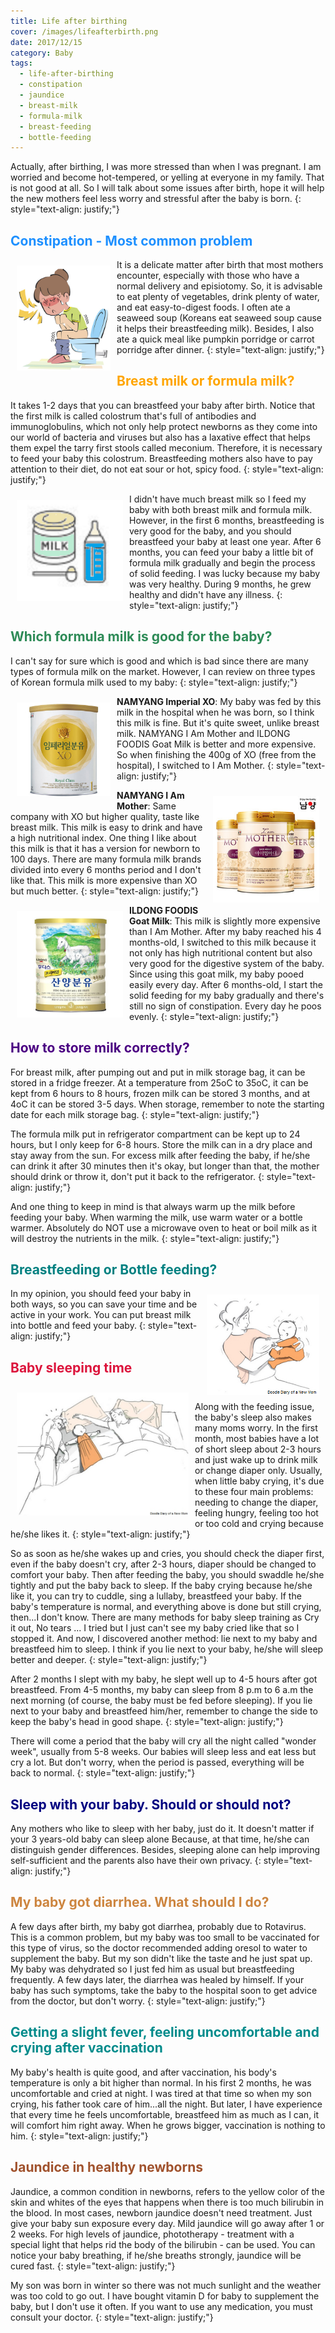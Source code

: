 ```yaml
---
title: Life after birthing
cover: /images/lifeafterbirth.png
date: 2017/12/15
category: Baby
tags:
  - life-after-birthing
  - constipation
  - jaundice
  - breast-milk
  - formula-milk
  - breast-feeding
  - bottle-feeding
---
```


Actually, after birthing, I was more stressed than when I was pregnant. I am worried and become hot-tempered, or yelling at everyone in my family. That is not good at all. So I will talk about some issues after birth, hope it will help the new mothers feel less worry and stressful after the baby is born.
{: style="text-align: justify;"}

## <span style="color:dodgerblue"> Constipation - Most common problem </span>

<img align="left" style="width: 150px; padding: 10px" src="./taobon.png"> It is a delicate matter after birth that most mothers encounter, especially with those who have a normal delivery and episiotomy. So, it is advisable to eat plenty of vegetables, drink plenty of water, and eat easy-to-digest foods. I often ate a seaweed soup (Koreans eat seaweed soup cause it helps their breastfeeding milk). Besides, I also ate a quick meal like pumpkin porridge or carrot porridge after dinner.
{: style="text-align: justify;"}

## <span style="color:orange">  Breast milk or formula milk?  </span>

It takes 1-2 days that you can breastfeed your baby after birth. Notice that the first milk is called colostrum that's full of antibodies and immunoglobulins, which not only help protect newborns as they come into our world of bacteria and viruses but also has a laxative effect that helps them expel the tarry first stools called meconium. Therefore, it is necessary to feed your baby this colostrum. Breastfeeding mothers also have to pay attention to their diet, do not eat sour or hot, spicy food.
{: style="text-align: justify;"}

<img align="left" style="width: 170px; padding: 10px" src="./formulamilk.png">I didn't have much breast milk so I feed my baby with both breast milk and formula milk. However, in the first 6 months, breastfeeding is very good for the baby, and you should breastfeed your baby at least one year. After 6 months, you can feed your baby a little bit of formula milk gradually and begin the process of solid feeding. I was lucky because my baby was very healthy. During 9 months, he grew healthy and didn't have any illness.
{: style="text-align: justify;"}

## <span style="color:seagreen">  Which formula milk is good for the baby? </span>  

I can't say for sure which is good and which is bad since there are many types of formula milk on the market. However, I can review on three types of Korean formula milk used to my baby:
{: style="text-align: justify;"}

<img align="left" style="width: 150px; padding: 10px" src="./xo.png"> **NAMYANG Imperial XO**: My baby was fed by this milk in the hospital when he was born, so I think this milk is fine. But it's quite sweet, unlike breast milk. NAMYANG I Am Mother and ILDONG FOODIS Goat Milk is better and more expensive. So when finishing the 400g of XO (free from the hospital), I switched to I Am Mother.
{: style="text-align: justify;"}

<img align="right" style="width: 170px; padding: 10px" src="./iam.png">**NAMYANG I Am Mother**: Same company with XO but higher quality, taste like breast milk. This milk is easy to drink and have a high nutritional index. One thing I like about this milk is that it has a version for newborn to 100 days. There are many formula milk brands divided into every 6 months period and I don't like that. This milk is more expensive than XO but much better.
{: style="text-align: justify;"}

<img align="left" style="width: 170px; padding: 10px" src="./goat.png">**ILDONG FOODIS Goat Milk**: This milk is slightly more expensive than I Am Mother. After my baby reached his 4 months-old, I switched to this milk because it not only has high nutritional content but also very good for the digestive system of the baby. Since using this goat milk, my baby pooed easily every day. After 6 months-old, I start the solid feeding for my baby gradually and there's still no sign of constipation. Every day he poos evenly.
{: style="text-align: justify;"}

## <span style="color:indigo"> How to store milk correctly? </span>

For breast milk, after pumping out and put in milk storage bag, it can be stored in a fridge freezer. At a temperature from 25oC to 35oC, it can be kept from 6 hours to 8 hours, frozen milk can be stored 3 months, and at 4oC it can be stored 3-5 days. When storage, remember to note the starting date for each milk storage bag.
{: style="text-align: justify;"}

The formula milk put in refrigerator compartment can be kept up to 24 hours, but I only keep for 6-8 hours. Store the milk can in a dry place and stay away from the sun. For excess milk after feeding the baby, if he/she can drink it after 30 minutes then it's okay, but longer than that, the mother should drink or throw it, don't put it back to the refrigerator.
{: style="text-align: justify;"}

And one thing to keep in mind is that always warm up the milk before feeding your baby. When warming the milk, use warm water or a bottle warmer. Absolutely do NOT use a microwave oven to heat or boil milk as it will destroy the nutrients in the milk.
{: style="text-align: justify;"}

## <span style="color:teal"> Breastfeeding or Bottle feeding? </span>

<img align="right" style="width: 180px; padding: 10px" src="./ti.png"> In my opinion, you should feed your baby in both ways, so you can save your time and be active in your work. You can put breast milk into bottle and feed your baby. 
{: style="text-align: justify;"}

## <span style="color:crimson"> Baby sleeping time </span>

<img align="left" style="width: 275px; padding: 10px" src="./babysleeping.png">Along with the feeding issue, the baby's sleep also makes many moms worry. In the first month, most babies have a lot of short sleep about 2-3 hours and just wake up to drink milk or change diaper only. Usually, when little baby crying, it's due to these four main problems: needing to change the diaper, feeling hungry, feeling too hot or too cold and crying because he/she likes it.
{: style="text-align: justify;"}

So as soon as he/she wakes up and cries, you should check the diaper first, even if the baby doesn't cry, after 2-3 hours, diaper should be changed to comfort your baby. Then after feeding the baby, you should swaddle he/she tightly and put the baby back to sleep. If the baby crying because he/she like it, you can try to cuddle, sing a lullaby, breastfeed your baby. If the baby's temperature is normal, and everything above is done but still crying, then...I don't know. There are many methods for baby sleep training as Cry it out, No tears ... I tried but I just can't see my baby cried like that so I stopped it. And now, I discovered another method: lie next to my baby and breastfeed him to sleep. I think if you lie next to your baby, he/she will sleep better and deeper.
{: style="text-align: justify;"}

After 2 months I slept with my baby, he slept well up to 4-5 hours after got breastfeed. From 4-5 months, my baby can sleep from 8 p.m to 6 a.m the next morning (of course, the baby must be fed before sleeping). If you lie next to your baby and breastfeed him/her, remember to change the side to keep the baby's head in good shape.
{: style="text-align: justify;"}

There will come a period that the baby will cry all the night called "wonder week", usually from 5-8 weeks. Our babies will sleep less and eat less but cry a lot. But don't worry, when the period is passed, everything will be back to normal. 
{: style="text-align: justify;"}

## <span style="color:navy"> Sleep with your baby. Should or should not? </span>
Any mothers who like to sleep with her baby, just do it. It doesn't matter if your 3 years-old baby can sleep alone Because, at that time, he/she can distinguish gender differences. Besides, sleeping alone can help improving self-sufficient and the parents also have their own privacy.
{: style="text-align: justify;"}

## <span style="color:peru">  My baby got diarrhea. What should I do? </span>

A few days after birth, my baby got diarrhea, probably due to Rotavirus. This is a common problem, but my baby was too small to be vaccinated for this type of virus, so the doctor recommended adding oresol to water to supplement the baby. But my son didn't like the taste and he just spat up. My baby was dehydrated so I just fed him as usual but breastfeeding frequently. A few days later, the diarrhea was healed by himself. If your baby has such symptoms, take the baby to the hospital soon to get advice from the doctor, but don't worry.
{: style="text-align: justify;"}

## <span style="color:darkcyan">  Getting a slight fever, feeling uncomfortable and crying after vaccination </span>

My baby's health is quite good, and after vaccination, his body's temperature is only a bit higher than normal. In his first 2 months, he was uncomfortable and cried at night. I was tired at that time so when my son crying, his father took care of him...all the night. But later, I have experience that every time he feels uncomfortable, breastfeed him as much as I can, it will comfort him right away.
When he grows bigger, vaccination is nothing to him.
{: style="text-align: justify;"}

## <span style="color:sienna"> Jaundice in healthy newborns </span>

Jaundice, a common condition in newborns, refers to the yellow color of the skin and whites of the eyes that happens when there is too much bilirubin in the blood. In most cases, newborn jaundice doesn't need treatment. Just give your baby sun exposure every day. Mild jaundice will go away after 1 or 2 weeks. For high levels of jaundice, phototherapy - treatment with a special light that helps rid the body of the bilirubin - can be used. You can notice your baby breathing, if he/she breaths strongly, jaundice will be cured fast. 
{: style="text-align: justify;"}

My son was born in winter so there was not much sunlight and the weather was too cold to go out. I have bought vitamin D for baby to supplement the baby, but I don't use it often. If you want to use any medication, you must consult your doctor.
{: style="text-align: justify;"}